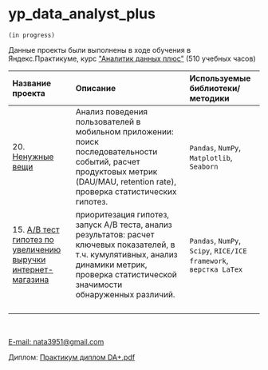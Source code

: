 # yp_data_analyst_plus
`(in progress)`

Данные проекты были выполнены в ходе обучения в Яндекс.Практикуме, 
курс ["Аналитик данных плюс"](https://practicum.yandex.ru/data-analyst-plus/) (510 учебных часов)

| Название проекта | Описание | Используемые библиотеки/методики | 
| :---------------------- | :---------------------- | :---------------------- |
|20. [Ненужные вещи](https://github.com/Nata3951/YP_data_analyst_plus/blob/e03f93d2047ab795bef7c796134417a740b4c615/client-behavior/220526%20mobile%20app%20clean.ipynb) | Анализ поведения пользователей в мобильном приложении: поиск последовательности событий, расчет продуктовых метрик (DAU/MAU, retention rate), проверка статистических гипотез.| `Pandas`, `NumPy`, `Matplotlib`, `Seaborn` |
|15. [A/В тест гипотез по увеличению выручки интернет-магазина](https://github.com/Nata3951/YP_data_analyst_plus/blob/main/15.%20AB%20test%20interim/2203%20AB%20test%20interim.ipynb) |приоритезация гипотез, запуск А/В теста, анализ результатов: расчет ключевых показателей, в т.ч. кумулятивных, анализ динамики метрик, проверка статистической значимости обнаруженных различий.|`Pandas`, `NumPy`, `Scipy`, `RICE/ICE framework`, `верстка LaTex`|
|||
|||
|||
|||


<br>
  
[E-mail: nata3951@gmail.com](mailto:nata3951@gmail.com) 

Диплом: [Практикум диплом DA+.pdf](https://github.com/Nata3951/YP_data_analyst_plus/files/8843755/DA%2B.pdf)
